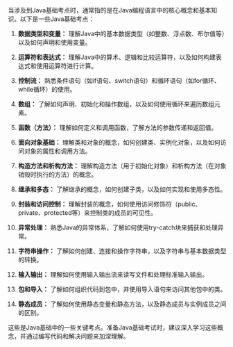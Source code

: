 当涉及到Java基础考点时，通常指的是在Java编程语言中的核心概念和基本知识。以下是一些Java基础考点：

1. **数据类型和变量：** 理解Java中的基本数据类型（如整数、浮点数、布尔值等）以及如何声明和使用变量。

2. **运算符和表达式：** 理解Java中的算术、逻辑和比较运算符，以及如何构建表达式和使用运算符进行计算。

3. **控制流：** 熟悉条件语句（如if语句、switch语句）和循环语句（如for循环、while循环）的使用。

4. **数组：** 了解如何声明、初始化和操作数组，以及如何使用循环来遍历数组元素。

5. **函数（方法）：** 理解如何定义和调用函数，了解方法的参数传递和返回值。

6. **面向对象基础：** 理解类和对象的概念，如何创建类、实例化对象，以及如何访问对象的属性和调用方法。

7. **构造方法和析构方法：** 理解构造方法（用于初始化对象）和析构方法（在对象销毁时执行的方法）的概念。

8. **继承和多态：** 了解继承的概念，如何创建子类，以及如何实现和使用多态性。

9. **封装和访问控制：** 理解封装的概念，如何使用访问修饰符（public、private、protected等）来控制类的成员的可见性。

10. **异常处理：** 熟悉Java的异常体系，了解如何使用try-catch块来捕获和处理异常。

11. **字符串操作：** 了解如何创建、连接和操作字符串，以及字符串与基本数据类型的转换。

12. **输入输出：** 理解如何使用输入输出流来读写文件和处理标准输入输出。

13. **包和导入：** 了解如何组织代码到包中，并使用导入语句来访问其他包中的类。

14. **静态成员：** 了解如何使用静态变量和静态方法，以及静态成员与实例成员之间的区别。

这些是Java基础中的一些关键考点。准备Java基础考试时，建议深入学习这些概念，并通过编写代码和解决问题来加深理解。